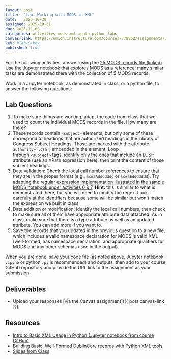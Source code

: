 ```yaml
---
layout: post
title:  "Lab: Working with MODS in XML"
date:   2025-10-30
assigned: 2025-10-31
due: 2025-11-06
categories: activities mods xml xpath python labs
canvas-link: https://umich.instructure.com/courses/779862/assignments/2877258
key: #lab-8-key
published: true
---
```


For the following activities, answer using the [25 MODS records file (linked)](https://github.com/morskyjezek/si676-2025-data/blob/main/data/xml/2018_lcwa_MODS_25.xml). Use the [Jupyter notebook that explores MODS](https://github.com/morskyjezek/si676-2025-data/blob/main/examples/xml-working-with-MODS.ipynb) as a reference; many similar tasks are demonstrated there with the collection of 5 MODS records.

Work in a Jupyter notebook, as demonstrated in class, or a python file, to answer the following questions:

## Lab Questions

1. To make sure things are working, adapt the code from class that we used to count the individual MODS records in the file. How many are there?
2. These records contain `<subject>` elements, but only some of these correspond to headings that are authorized headings in the Library of Congress Subject Headings. Those are marked with the attribute `authority='lcsh'`, embedded in the element. Loop through `<subject>` tags, identify only the ones that include an LCSH attribute (use an XPath expression here), then print the content of those subject headings.
3. Data validation: Check the local call number references to ensure that they are in the proper format (e.g., `lcwaAddddddd` or `lcwaEddddddd`). Try adapting the [regular expression implementation illustrated in the sample MODS notebook under activities 6 & 7](https://github.com/morskyjezek/si676-2025-data/blob/main/examples/xml-working-with-MODS.ipynb). **Hint:** this is similar to what is demonstrated there, but you will need to modify the regex. Look carefully at the identifiers because some will be similar but won't match the expression we built in class.
4. Data addition or modification: identify the local call numbers, then check to make sure all of them have appropriate attribute data attached. As in class, make sure that there is a type attribute as well as an updated attribute. You can add more if you want to.
5. Save the records that you updated in the previous question to a new file, which includes a valid namespace declaration for MODS is valid XML (well-formed, has namespace declaration, and appropriate qualifiers for MODS and any other schemas used in the output).

When you are done, save your code file (as noted above, Jupyter notebook `.ipynb` or python `.py` is recommended) and outputs, then add to your course GitHub repository and provide the URL link to the assignment as your submission.

## Deliverables

- Upload your responses [via the Canvas assignment]({{ post.canvas-link }}).

## Resources

- [Intro to Basic XML Usage in Python (Jupyter notebook from course GitHub)][basics-notebook]
- [Building Basic, Well-Formed DublinCore records with Python XML tools][xml-basic-dublincore]
- [Slides from Class][xml-slides]

[basics-notebook]: https://github.com/morskyjezek/si676-2025-data/blob/main/examples/xml-intro-basic-functions-ET.ipynb
[xml-basic-dublincore]: https://github.com/morskyjezek/si676-2025-data/blob/main/examples/xml-generate-basic-dublin-core.ipynb
[xml-slides]: https://docs.google.com/presentation/d/15DZTqOlTvtdKlj1000XAhOVwUySbnoucMYHgQUyOncY/edit?usp=sharing
